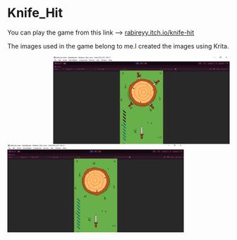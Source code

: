 # Knife_Hit

You can play the game from this link --> 
[rabireyy.itch.io/knife-hit](https://rabirey.itch.io/knife-hit)

The images used in the game belong to me.I created the images using Krita.

<img align="right" alt="pixelart" width="400" src=https://raw.githubusercontent.com/rabiacalik/Knife_Hit/main/Assets/Sprites/s2.png>
<img align="left" alt="pixelart" width="400" src=https://raw.githubusercontent.com/rabiacalik/Knife_Hit/main/Assets/Sprites/s1.png>

